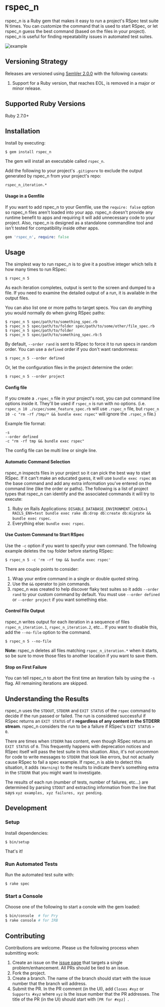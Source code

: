 # rspec_n

rspec_n is a Ruby gem that makes it easy to run a project's RSpec test suite N times. You can customize the command that is used to start RSpec, or let rspec_n guess the best command (based on the files in your project). rspec_n is useful for finding repeatability issues in automated test suites.

![example](https://user-images.githubusercontent.com/2053901/53691471-c6956880-3d4c-11e9-8248-68bbb4c24786.png)

## Versioning Strategy

Releases are versioned using [SemVer 2.0.0](https://semver.org/spec/v2.0.0.html) with the following caveats:

1. Support for a Ruby version, that reaches EOL, is removed in a major or minor release.

## Supported Ruby Versions

Ruby 2.7.0+

## Installation

Install by executing:

    $ gem install rspec_n

The gem will install an executable called `rspec_n`.

Add the following to your project's `.gitignore` to exclude the output generated by rspec_n from your project's repo:

    rspec_n_iteration.*

#### Usage in a Gemfile

If you want to add rspec_n to your Gemfile, use the `require: false` option so rspec_n files aren't loaded into your app. rspec_n doesn't provide any runtime benefit to apps and requiring it will add unnecessary code to your project. Also, rspec_n is designed as a standalone commandline tool and isn't tested for compatibility inside other apps.

```ruby
gem 'rspec_n', require: false
```

## Usage

The simplest way to run rspec_n is to give it a positive integer which tells it how many times to run RSpec:

    $ rspec_n 5

As each iteration completes, output is sent to the screen and dumped to a file. If you need to examine the detailed output of a run, it is available in the output files.

You can also list one or more paths to target specs. You can do anything you would normally do when giving RSpec paths:

    $ rspec_n 5 spec/path/to/something_spec.rb
    $ rspec_n 5 spec/path/to/folder spec/path/to/some/other/file_spec.rb
    $ rspec_n 5 spec/path/to/folder
    $ rspec_n 5 spec/path/to/something_spec.rb:5

By default, `--order rand` is sent to RSpec to force it to run specs in random order. You can use a `defined` order if you don't want randomness:

    $ rspec_n 5 --order defined

Or, let the configuration files in the project determine the order:

    $ rspec_n 5 --order project

#### Config file

If you create a `.rspec_n` file in your project's root, you can put command line options inside it. They'll be used if `rspec_n` is run with no options. (i.e. `rspec_n 10 ./scpec/some_feature_spec.rb` will use `.rspec_n` file, but `rspec_n 10 -c "rm -rf /tmp/* && bundle exec rspec"` will ignore the `.rspec_n` file.)

Example file format:

```--no-file
-s
--order defined
-c "rm -rf tmp && bundle exec rspec"
```

The config file can be multi line or single line.

#### Automatic Command Selection

rspec_n inspects files in your project so it can pick the best way to start RSpec. If it can't make an educated guess, it will use `bundle exec rspec` as the base command and add any extra information you've entered on the command line (like the order or paths). The following is a list of project types that rspec_n can identify and the associated commands it will try to execute:

1. Ruby on Rails Applications: `DISABLE_DATABASE_ENVIRONMENT_CHECK=1 RAILS_ENV=test bundle exec rake db:drop db:create db:migrate && bundle exec rspec`.
2. Everything else: `bundle exec rspec`.

#### Use Custom Command to Start RSpec

Use the `-c` option if you want to specify your own command. The following example deletes the `tmp` folder before starting RSpec:

    $ rspec_n 5 -c 'rm -rf tmp && bundle exec rspec'

There are couple points to consider:

1. Wrap your entire command in a single or double quoted string.
1. Use the `&&` operator to join commands.
1. rspec_n was created to help discover flaky test suites so it adds `--order rand` to your custom command by default. You must use `--order defined` or `--order project` if you want something else.

#### Control File Output

rspec_n writes output for each iteration in a sequence of files `rspec_n_iteration.1`, `rspec_n_iteration.2`, etc... If you want to disable this, add the `--no-file` option to the command.

    $ rspec_n 5 --no-file

**Note:** rspec_n deletes all files matching `rspec_n_iteration.*` when it starts, so be sure to move those files to another location if you want to save them.

#### Stop on First Failure

You can tell rspec_n to abort the first time an iteration fails by using the `-s` flag. All remaining iterations are skipped.

## Understanding the Results

rspec_n uses the `STDOUT`, `STDERR` and `EXIT STATUS` of the `rspec` command to decide if the run passed or failed. The run is considered successful if RSpec returns an `EXIT STATUS` of `0` **regardless of any content in the STDERR stream**. rspec_n considers the run to be a failure if RSpec's `EXIT STATUS` `> 0`.

There are times when `STDERR` has content, even though RSpec returns an `EXIT STATUS` of `0`. This frequently happens with deprecation notices and RSpec itself will pass the test suite in this situation. Also, it's not uncommon for code to write messages to `STDERR` that look like errors, but not actually cause RSpec to fail a spec example. If rspec_n is able to detect this situation, it adds `(Warning)` to the results to indicate there's something extra in the `STDERR` that you might want to investigate.

The results of each run (number of tests, number of failures, etc...) are determined by parsing `STDOUT` and extracting information from the line that says `xyz examples, xyz failures, xyz pending`.

## Development

### Setup

Install dependencies:

    $ bin/setup

That's it!

### Run Automated Tests

Run the automated test suite with:

    $ rake spec

### Start a Console

Choose one of the following to start a conole with the gem loaded:

```bash
$ bin/console  # for Pry
$ rake console # for IRB
```

## Contributing

Contributions are welcome. Please us the following process when submitting work:

1. Create an issue on the [issue page](https://github.com/roberts1000/rspec_n/issues) that targets a single problem/enhancement. All PRs should be tied to an issue.
1. Fork the project.
1. Create a branch. The name of the branch should start with the issue number that the branch will address.
1. Submit the PR. In the PR comment (in the UI), add `Closes #xyz` or `Supports #xyz` where `xyz` is the issue number that the PR addresses. The title of the PR (in the UI) should start with `[PR for #xyz] `.

